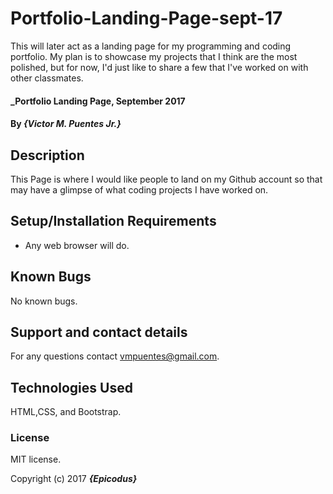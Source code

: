 # Portfolio-Landing-Page-sept-17
This will later act as a landing page for my programming and coding portfolio. My plan is to showcase my projects that I think are the most polished, but for now, I'd just like to share a few that I've worked on with other classmates.

#### _Portfolio Landing Page, September 2017

#### By _**{Victor M. Puentes Jr.}**_

## Description

This Page is where I would like people to land on my Github account so that may have a glimpse of what coding projects I have worked on. 

## Setup/Installation Requirements

* Any web browser will do.

## Known Bugs

No known bugs. 

## Support and contact details

For any questions contact vmpuentes@gmail.com.

## Technologies Used

HTML,CSS, and Bootstrap.

### License

MIT license.

Copyright (c) 2017 **_{Epicodus}_**
